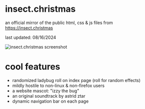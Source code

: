 # insect.christmas

an official mirror of the public html, css & js files from https://insect.christmas

last updated: 08/16/2024

![insect.christmas screenshot](https://insect.christmas/images/github/ic.png)

# cool features
- randomized ladybug roll on index page (roll for random effects)
- mildly hostile to non-linux & non-firefox users
- a website mascot: "izzy the bug"
- an original soundtrack by astrid ztar
- dynamic navigation bar on each page
